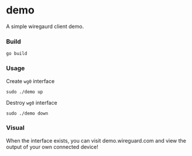 # demo

A simple wiregaurd client demo.

### Build

```shell
go build
```

### Usage

Create `wg0` interface


```
sudo ./demo up
```

Destroy `wg0` interface

```
sudo ./demo down
```

### Visual

When the interface exists, you can visit demo.wireguard.com and
view the output of your own connected device!
